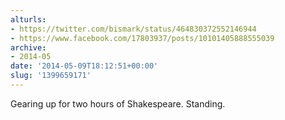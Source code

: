 ```yaml
---
alturls:
- https://twitter.com/bismark/status/464830372552146944
- https://www.facebook.com/17803937/posts/10101405888555039
archive:
- 2014-05
date: '2014-05-09T18:12:51+00:00'
slug: '1399659171'
---
```


Gearing up for two hours of Shakespeare. Standing.

